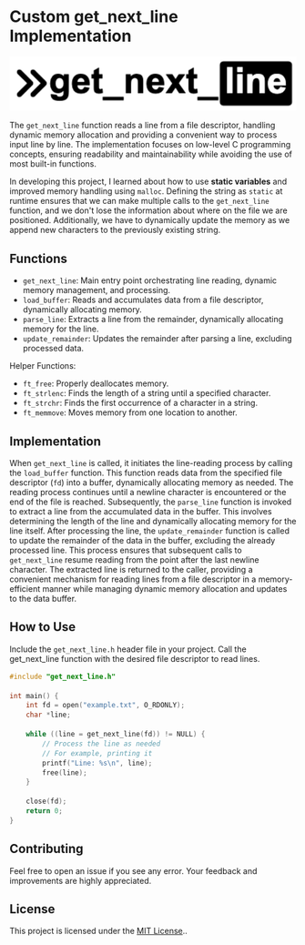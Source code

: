 

# Custom get_next_line Implementation

<p align="center">
  <img src="https://github.com/pmarkaide/meta/raw/master/get_next_line.png" alt="get_next_line Logo" width="600"/>
</p>

The `get_next_line` function reads a line from a file descriptor, handling dynamic memory allocation and providing a convenient way to process input line by line. The implementation focuses on low-level C programming concepts, ensuring readability and maintainability while avoiding the use of most built-in functions.

In developing this project, I learned about how to use **static variables** and improved memory handling using `malloc`. Defining the string as `static` at runtime ensures that we can make multiple calls to the `get_next_line` function, and we don't lose the information about where on the file we are positioned. Additionally, we have to dynamically update the memory as we append new characters to the previously existing string.

## Functions
* `get_next_line`: Main entry point orchestrating line reading, dynamic memory management, and processing.
* `load_buffer`: Reads and accumulates data from a file descriptor, dynamically allocating memory.
* `parse_line`: Extracts a line from the remainder, dynamically allocating memory for the line.
* `update_remainder`: Updates the remainder after parsing a line, excluding processed data.

Helper Functions:
* `ft_free`: Properly deallocates memory.
* `ft_strlenc`: Finds the length of a string until a specified character.
* `ft_strchr`: Finds the first occurrence of a character in a string.
* `ft_memmove`: Moves memory from one location to another.

## Implementation
When `get_next_line` is called, it initiates the line-reading process by calling the `load_buffer` function. This function reads data from the specified file descriptor (`fd`) into a buffer, dynamically allocating memory as needed. The reading process continues until a newline character is encountered or the end of the file is reached. Subsequently, the `parse_line` function is invoked to extract a line from the accumulated data in the buffer. This involves determining the length of the line and dynamically allocating memory for the line itself. After processing the line, the `update_remainder` function is called to update the remainder of the data in the buffer, excluding the already processed line. This process ensures that subsequent calls to `get_next_line` resume reading from the point after the last newline character. The extracted line is returned to the caller, providing a convenient mechanism for reading lines from a file descriptor in a memory-efficient manner while managing dynamic memory allocation and updates to the data buffer.

## How to Use
Include the `get_next_line.h` header file in your project. Call the get_next_line function with the desired file descriptor to read lines.

```c
#include "get_next_line.h"

int main() {
    int fd = open("example.txt", O_RDONLY);
    char *line;

    while ((line = get_next_line(fd)) != NULL) {
        // Process the line as needed
		// For example, printing it
        printf("Line: %s\n", line);
        free(line);
    }

    close(fd);
    return 0;
}
```

## Contributing
Feel free to open an issue if you see any error. Your feedback and improvements are highly appreciated.

## License
This project is licensed under the [MIT License](https://raw.githubusercontent.com/pmarkaide/42_get_next_line/master/LICENSE)..